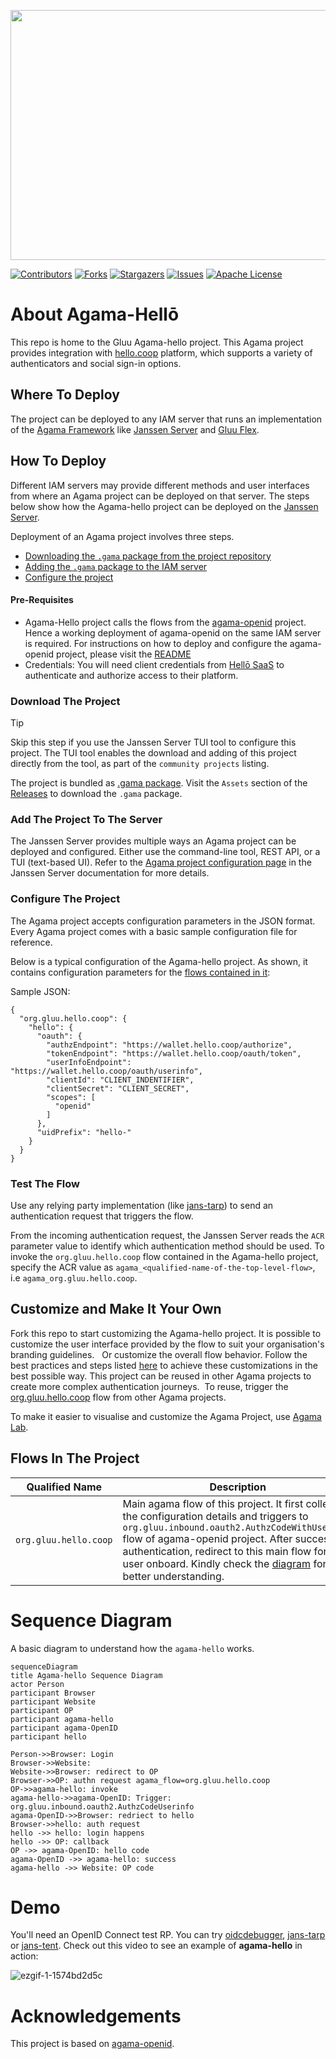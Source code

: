 <p align="center">
<img width="600" height="400" src="https://github.com/GluuFederation/agama-hello/assets/20867846/5158d850-dc31-4e09-a952-f8d89294dd89">
</p>

<!-- These are statistics for this repository-->
[![Contributors][contributors-shield]][contributors-url]
[![Forks][forks-shield]][forks-url]
[![Stargazers][stars-shield]][stars-url]
[![Issues][issues-shield]][issues-url]
[![Apache License][license-shield]][license-url]

# About Agama-Hellō


This repo is home to the Gluu Agama-hello project. This Agama project provides
integration with [hello.coop](https://hello.coop)
platform, which supports a variety of
authenticators and social sign-in options.


## Where To Deploy

The project can be deployed to any IAM server that runs an implementation of
the [Agama Framework](https://docs.jans.io/head/agama/introduction/) like
[Janssen Server](https://jans.io) and [Gluu Flex](https://gluu.org/flex/).



## How To Deploy

Different IAM servers may provide different methods and
user interfaces from where an Agama project can be deployed on that server.
The steps below show how the Agama-hello project can be deployed on the
[Janssen Server](https://jans.io).

Deployment of an Agama project involves three steps.

- [Downloading the `.gama` package from the project repository](#download-the-project)
- [Adding the `.gama` package to the IAM server](#add-the-project-to-the-server)
- [Configure the project](#configure-the-project)


#### Pre-Requisites
- Agama-Hello project calls the flows from the 
[agama-openid](https://github.com/GluuFederation/agama-openid) project. Hence
a working deployment of agama-openid on the same IAM server is required. For 
instructions on how to deploy and configure the agama-openid project, please
visit the [README](https://github.com/GluuFederation/agama-openid)
- Credentials: You will need client credentials 
from [Hellō SaaS](https://hello.coop) to authenticate and authorize 
access to their platform.


### Download The Project

> [!TIP]
> Skip this step if you use the Janssen Server TUI tool to
> configure this project. The TUI tool enables the download and adding of this
> project directly from the tool, as part of the `community projects` listing.

The project is bundled as
[.gama package](https://docs.jans.io/head/agama/gama-format/).
Visit the `Assets` section of the
[Releases](https://github.com/GluuFederation/agama-hello/releases) to download
the `.gama` package.



### Add The Project To The Server

The Janssen Server provides multiple ways an Agama project can be
deployed and configured. Either use the command-line tool, REST API, or a
TUI (text-based UI). Refer to the [Agama project configuration page](https://docs.jans.io/head/admin/config-guide/auth-server-config/agama-project-configuration/) in the Janssen Server documentation for more details.




### Configure The Project

The Agama project accepts configuration parameters in the JSON format. Every Agama
project comes with a basic sample configuration file for reference.

Below is a typical configuration of the Agama-hello project. As shown, it contains
configuration parameters for the [flows contained in it](#flows-in-the-project):

Sample JSON:
```
{
  "org.gluu.hello.coop": {
    "hello": {
      "oauth": {
        "authzEndpoint": "https://wallet.hello.coop/authorize",
        "tokenEndpoint": "https://wallet.hello.coop/oauth/token",
        "userInfoEndpoint": "https://wallet.hello.coop/oauth/userinfo",
        "clientId": "CLIENT_INDENTIFIER",
        "clientSecret": "CLIENT_SECRET",
        "scopes": [
          "openid"
        ]
      },
      "uidPrefix": "hello-"
    }
  }
}
```


### Test The Flow

Use any relying party implementation (like [jans-tarp](https://github.com/JanssenProject/jans/tree/main/demos/jans-tarp))
to send an authentication request that triggers the flow.

From the incoming authentication request, the Janssen Server reads the `ACR`
parameter value to identify which authentication method should be used.
To invoke the `org.gluu.hello.coop` flow contained in the Agama-hello project,
specify the ACR value as `agama_<qualified-name-of-the-top-level-flow>`,
i.e `agama_org.gluu.hello.coop`.


## Customize and Make It Your Own

Fork this repo to start customizing the Agama-hello project. It is possible to
customize the user interface provided by the flow to suit your organisation's
branding
guidelines.   Or customize the overall flow behavior. Follow the best
practices and steps listed
[here](https://docs.jans.io/head/admin/developer/agama/agama-best-practices/#project-reuse-and-customizations)
to achieve these customizations in the best possible way.
This project can be reused in other Agama projects to create more complex
authentication journeys.  To reuse, trigger the
[org.gluu.hello.coop](#flows-in-the-project) flow from other Agama projects.

To make it easier to visualise and customize the Agama Project, use
[Agama Lab](https://cloud.gluu.org/agama-lab/login).

## Flows In The Project

| Qualified Name | Description |
|----------------|-------------|
| `org.gluu.hello.coop`| Main agama flow of this project. It first collects the configuration details and triggers to `org.gluu.inbound.oauth2.AuthzCodeWithUserInfo` flow of agama-openid project. After successful authentication, redirect to this main flow for the user onboard. Kindly check the [diagram](#sequence-diagram) for better understanding.


# Sequence Diagram
A basic diagram to understand how the `agama-hello` works.

```mermaid
sequenceDiagram
title Agama-hello Sequence Diagram
actor Person
participant Browser
participant Website
participant OP
participant agama-hello
participant agama-OpenID
participant hello

Person->>Browser: Login
Browser->>Website:
Website->>Browser: redirect to OP
Browser->>OP: authn request agama_flow=org.gluu.hello.coop
OP->>agama-hello: invoke
agama-hello->>agama-OpenID: Trigger: org.gluu.inbound.oauth2.AuthzCodeUserinfo
agama-OpenID->>Browser: redriect to hello
Browser->>hello: auth request
hello ->> hello: login happens
hello ->> OP: callback
OP ->> agama-OpenID: hello code
agama-OpenID ->> agama-hello: success
agama-hello ->> Website: OP code
```




# Demo

You'll need an OpenID Connect test RP. You can try [oidcdebugger](https://oidcdebugger.com/),
[jans-tarp](https://github.com/JanssenProject/jans/tree/main/demos/jans-tarp) or [jans-tent](https://github.com/JanssenProject/jans/tree/main/demos/jans-tent).
Check out this video to see an example of **agama-hello** in action:

![ezgif-1-1574bd2d5c](https://github.com/GluuFederation/agama-hello/assets/20867846/79c70c6c-b4fa-42d2-9ed6-00e5186b4f0d)

<!--
![ezgif com-video-to-gif](https://github.com/GluuFederation/agama-hello/assets/20867846/2158f064-ff8b-430f-a382-32e5e360a3cf)
-->

# Acknowledgements

This project is based on [agama-openid](https://github.com/GluuFederation/agama-openid).

<!-- These are stats url references for this repository -->
[contributors-shield]: https://img.shields.io/github/contributors/GluuFederation/agama-hello.svg?style=for-the-badge
[contributors-url]: https://github.com/GluuFederation/agama-hello/graphs/contributors
[forks-shield]: https://img.shields.io/github/forks/GluuFederation/agama-hello.svg?style=for-the-badge
[forks-url]: https://github.com/GluuFederation/agama-hello/network/members
[stars-shield]: https://img.shields.io/github/stars/GluuFederation/agama-hello?style=for-the-badge
[stars-url]: https://github.com/GluuFederation/agama-hello/stargazers
[issues-shield]: https://img.shields.io/github/issues/GluuFederation/agama-hello.svg?style=for-the-badge
[issues-url]: https://github.com/GluuFederation/agama-hello/issues
[license-shield]: https://img.shields.io/github/license/GluuFederation/agama-hello.svg?style=for-the-badge
[license-url]: https://github.com/GluuFederation/agama-hello/blob/master/LICENSE

